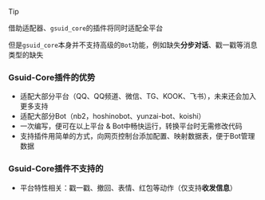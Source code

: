 > [!TIP]
>
> 借助适配器、`gsuid_core`的插件将同时适配全平台
>
> 但是`gsuid_core`本身并不支持高级的`Bot`功能，例如缺失**分步对话**、戳一戳等消息类型的缺失

### Gsuid-Core插件的优势

- 适配大部分平台（QQ、QQ频道、微信、TG、KOOK、飞书），未来还会加入更多支持
- 适配大部分Bot（nb2，hoshinobot、yunzai-bot、koishi）
- 一次编写，便可在以上平台 & Bot中畅快运行，转换平台时无需修改代码
- 支持插件用简单的方式，向网页控制台添加配置、映射数据表，便于Bot管理数据

### Gsuid-Core插件不支持的

- 平台特性相关：戳一戳、撤回、表情、红包等动作（仅支持**收发信息**）

